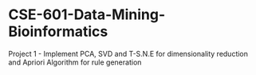 # CSE-601-Data-Mining-Bioinformatics
Project 1 - Implement PCA, SVD and T-S.N.E for dimensionality reduction and Apriori Algorithm for rule generation
